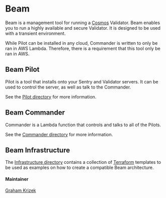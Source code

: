 # Beam

Beam is a management tool for running a [Cosmos](https://cosmos.network) Validator. Beam enables you to run a highly available and secure Validator. It is designed to be used with a transient environment.

While Pilot can be installed in any cloud, Commander is written to only be ran in AWS Lambda. Therefore, there is a requirement that this tool only be ran in AWS.

## Beam Pilot

Pilot is a tool that installs onto your Sentry and Validator servers. It can be used to control the server, as well as talk to the Commander.

See the [Pilot directory](./pilot) for more information.

## Beam Commander

Commander is a Lambda function that controls and talks to all of the Pilots.

See the [Commander directory](./commander) for more information.

## Beam Infrastructure

The [Infrastructure directory](./infrastructure) contains a collection of [Terraform](https://terraform.io) templates to be used as examples on how to create a compatible Beam architecture.


#### Maintainer

[Graham Krizek](https://github.com/gkrizek)
